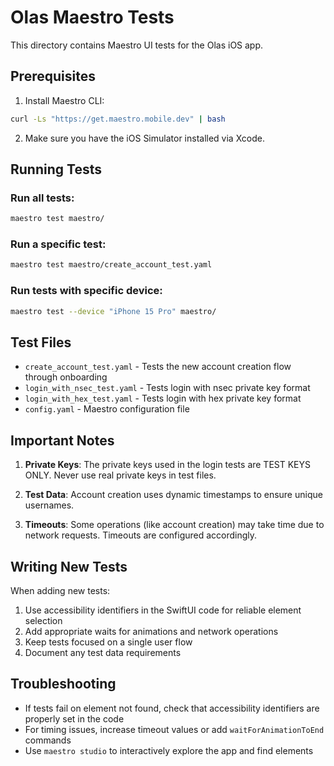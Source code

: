 # Olas Maestro Tests

This directory contains Maestro UI tests for the Olas iOS app.

## Prerequisites

1. Install Maestro CLI:
```bash
curl -Ls "https://get.maestro.mobile.dev" | bash
```

2. Make sure you have the iOS Simulator installed via Xcode.

## Running Tests

### Run all tests:
```bash
maestro test maestro/
```

### Run a specific test:
```bash
maestro test maestro/create_account_test.yaml
```

### Run tests with specific device:
```bash
maestro test --device "iPhone 15 Pro" maestro/
```

## Test Files

- `create_account_test.yaml` - Tests the new account creation flow through onboarding
- `login_with_nsec_test.yaml` - Tests login with nsec private key format
- `login_with_hex_test.yaml` - Tests login with hex private key format
- `config.yaml` - Maestro configuration file

## Important Notes

1. **Private Keys**: The private keys used in the login tests are TEST KEYS ONLY. Never use real private keys in test files.

2. **Test Data**: Account creation uses dynamic timestamps to ensure unique usernames.

3. **Timeouts**: Some operations (like account creation) may take time due to network requests. Timeouts are configured accordingly.

## Writing New Tests

When adding new tests:

1. Use accessibility identifiers in the SwiftUI code for reliable element selection
2. Add appropriate waits for animations and network operations
3. Keep tests focused on a single user flow
4. Document any test data requirements

## Troubleshooting

- If tests fail on element not found, check that accessibility identifiers are properly set in the code
- For timing issues, increase timeout values or add `waitForAnimationToEnd` commands
- Use `maestro studio` to interactively explore the app and find elements